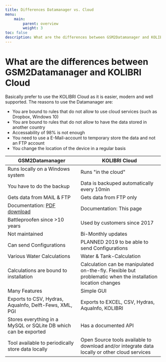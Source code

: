 ```yaml
---
title: Differences Datamanager vs. Cloud
menu:
    main:
        parent: overview
        weight: 3
toc: false
description: What are the differences between GSM2Datamanager and KOLIBRI Cloud
---
```


# What are the differences between GSM2Datamanager and KOLIBRI Cloud

Basically prefer to use the KOLIBRI Cloud as it is easier, modern and well supported.
The reasons to use the Datamanager are:
- You are bound to rules that do not allow to use cloud services (such as Dropbox, Windows 10)
- You are bound to rules that do not allow to have the data stored in another country
- Accessability of 98% is not enough
- You need to use a E-Mail-account to temporary store the data and not an FTP account
- You change the location of the device in a regular basis



GSM2Datamanager    | KOLIBRI Cloud 
--------|------
| Runs locally on a Windows system    | Runs "in the cloud"  | 
| You have to do the backup | Data is backuped automatically every 10min  | 
| Gets data from MAIL & FTP | Gets data from FTP only |
| Documentation: [PDF download](http://www.keller-druck2.ch/swupdate/InstallerGSM2Datamanager/manual/MAN_Datamanager_EN_en.pdf)| Documentation: This page | 
| Battleproofen since >10 years      | Used by customers since 2017 | 
| Not maintained  | Bi-Monthly updates | 
| Can send Configurations| PLANNED 2019 to be able to send Configurations|
| Various Water Calculations | Water & Tank-Calculation | 
| Calculations are bound to installation | Calculation can be manipulated on-the-fly. Flexible but problematic when the installation location changes | 
| Many Features | Simple GUI | 
| Exports to CSV, Hydras, AquaInfo, Delft-Fews, XML, PGI | Exports to EXCEL, CSV, Hydras, AquaInfo, KOLIBRI | 
| Stores everything in a MySQL or SQLite DB which can be exported | Has a documented API|
| Tool available to periodically store data locally | Open Source tools available to download and/or integrate data locally or other cloud services| 
